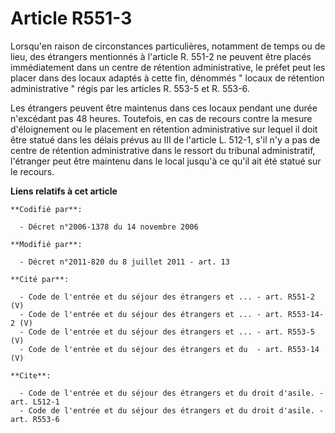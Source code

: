# Article R551-3

Lorsqu'en raison de circonstances particulières, notamment de temps ou de lieu, des étrangers mentionnés à l'article R. 551-2
ne peuvent être placés immédiatement dans un centre de rétention administrative, le préfet peut les placer dans des locaux
adaptés à cette fin, dénommés " locaux de rétention administrative " régis par les articles R. 553-5 et R. 553-6. 

Les étrangers peuvent être maintenus dans ces locaux pendant une durée n'excédant pas 48 heures. Toutefois, en cas de recours
contre la mesure d'éloignement ou le placement en rétention administrative sur lequel il doit être statué dans les délais
prévus au III de l'article L. 512-1, s'il n'y a pas de centre de rétention administrative dans le ressort du tribunal
administratif, l'étranger peut être maintenu dans le local jusqu'à ce qu'il ait été statué sur le recours.

**Liens relatifs à cet article**

	**Codifié par**:

	  - Décret n°2006-1378 du 14 novembre 2006

	**Modifié par**:

	  - Décret n°2011-820 du 8 juillet 2011 - art. 13

	**Cité par**:

	  - Code de l'entrée et du séjour des étrangers et ... - art. R551-2 (V)
	  - Code de l'entrée et du séjour des étrangers et ... - art. R553-14-2 (V)
	  - Code de l'entrée et du séjour des étrangers et ... - art. R553-5 (V)
	  - Code de l'entrée et du séjour des étrangers et du  - art. R553-14 (V)

	**Cite**:

	  - Code de l'entrée et du séjour des étrangers et du droit d'asile. - art. L512-1
	  - Code de l'entrée et du séjour des étrangers et du droit d'asile. - art. R553-6
